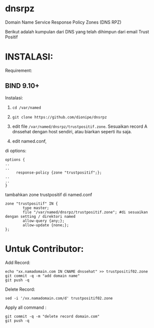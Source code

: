 # dnsrpz
Domain Name Service Response Policy Zones (DNS RPZ)

Berikut adalah kumpulan dari DNS yang telah dihimpun dari email Trust Positif


# INSTALASI:

Requirement:

## BIND 9.10+

Instalasi: 

1. `cd /var/named`
2. `git clone https://github.com/dionipe/dnsrpz`

3. edit file `/var/named/dnsrpz/trustpositif.zone`. Sesuaikan record A dnssehat dengan host sendiri, atau biarkan seperti itu saja.

4. edit named.conf, 

di options:
```
options {
..
..
     response-policy {zone "trustpositif";};
..
..
}
```
tambahkan zone trustpositif di named.conf
```
zone "trustpositif" IN {
        type master;
        file "/var/named/dnsrpz/trustpositif.zone"; #di sesuaikan dengan setting / direktori named
        allow-query {any;};
        allow-update {none;};
};
```

# Untuk Contributor:

Add Record:
```
echo "xx.namadomain.com IN CNAME dnssehat" >> trustpositif02.zone
git commit -q -m "add domain name"
git push -q
```


Delete Record:
```
sed -i '/xx.namadomain.com/d' trustpositif02.zone
```

Apply all command :
```
git commit -q -m "delete record domain.com"
git push -q
```

